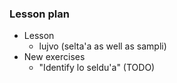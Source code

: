 ### Lesson plan

* Lesson
  * lujvo (selta'a as well as sampli)
* New exercises
  * "Identify lo seldu'a" (TODO)
